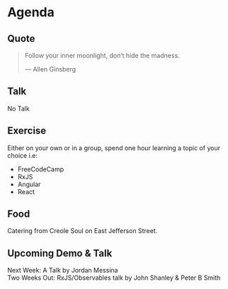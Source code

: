 # Agenda
## Quote
> Follow your inner moonlight, don’t hide the madness.
>
> ― Allen Ginsberg

## Talk
No Talk

## Exercise
Either on your own or in a group, spend one hour learning a topic of your choice i.e:

- FreeCodeCamp
- RxJS
- Angular
- React

## Food
Catering from Creole Soul on East Jefferson Street.

## Upcoming Demo & Talk
Next Week: A Talk by Jordan Messina  
Two Weeks Out: RxJS/Observables talk by John Shanley & Peter B Smith
